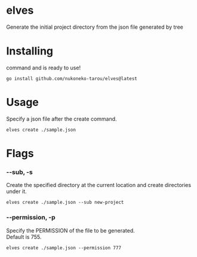 # elves
Generate the initial project directory from the json file generated by tree

# Installing
command and is ready to use!
```
go install github.com/nukoneko-tarou/elves@latest
```

# Usage
Specify a json file after the create command.
```
elves create ./sample.json
```

# Flags
### --sub, -s
Create the specified directory at the current location and create directories under it.  
```
elves create ./sample.json --sub new-project
```
### --permission, -p
Specify the PERMISSION of the file to be generated.  
Default is 755.
```
elves create ./sample.json --permission 777
```

